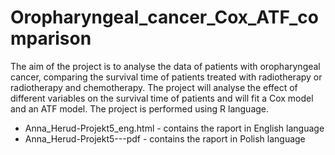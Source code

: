 # Oropharyngeal_cancer_Cox_ATF_comparison
The aim of the project is to analyse the data of patients with oropharyngeal cancer, comparing the survival time of patients treated with radiotherapy or radiotherapy and chemotherapy. The project will analyse the effect of different variables on the survival time of patients and will fit a Cox model and an ATF model. The project is performed using R language.

* Anna_Herud-Projekt5_eng.html - contains the raport in English language
* Anna_Herud-Projekt5---pdf - contains the raport in Polish language
